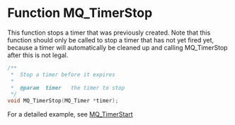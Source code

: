 # Function MQ_TimerStop

This function stops a timer that was previously created. Note that this function should only be called to stop a timer that has not yet fired yet, because a timer will automatically be cleaned up and calling MQ_TimerStop after this is not legal.

```c
/**
 *  Stop a timer before it expires
 *
 *  @param  timer   the timer to stop
 */
void MQ_TimerStop(MQ_Timer *timer);

```

For a detailed example, see [MQ_TimerStart](/documentation/mq_timerstart)